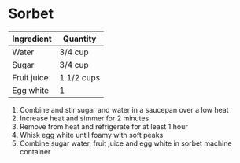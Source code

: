 Sorbet
======

Ingredient | Quantity
---|---
Water | 3/4 cup
Sugar | 3/4 cup
Fruit juice | 1 1/2 cups
Egg white | 1

1. Combine and stir sugar and water in a saucepan over a low heat
2. Increase heat and simmer for 2 minutes
3. Remove from heat and refrigerate for at least 1 hour
4. Whisk egg white until foamy with soft peaks
5. Combine sugar water, fruit juice and egg white in sorbet machine container

